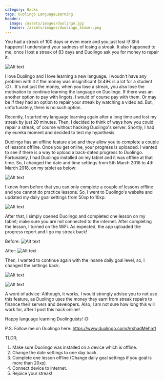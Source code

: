 ```yaml
---
category: Hacks
tags: Duolingo LanguageLearning
header:
  image: /assets/images/duolingo.jpg
  teaser: /assets/images/duolingo_teaser.png  
---
```


You had a streak of 100 days or even more and you just lost it! Shit happens! I understand your sadness of losing a streak. It also happened to me, once I lost a streak of 83 days and Duolingo ask you for money to repair it. 

![Alt text](..\assets\images\posts\lost.png?raw=true "Streak lost")

I love Duolingo and I love learning a new language. I woudn't have any problem with it if the money was insignificant (3.49€ is a lot for a student :D) . It's not just the money, when you lose a streak, you also lose the motivation to continue learning the language on Duolingo. If there was an another option to pay with lingots, I would of course pay with them. Or may be if they had an option to repair your streak by watching a video ad. But, unfortunately, there is no such option.

Recently, I started my language learning again after a long time and lost my streak by just 20 minutes. Then, I decided to think of ways how you could repair a streak, of course without hacking Duolingo's server. Shortly, I had my eureka moment and decided to test my hypothesis. 

Duolingo has an offline feature also and they allow you to complete a couple of lessons offline. Once you get online, your progress is uploaded. I wanted to see if there is a way to upload a back-dated progress to Duolingo. Fortunately, I had Duolingo installed on my tablet and it was offline at that time. So, I changed the date and time settings from 5th March 2018 to 4th March 2018, on my tablet as below:

![Alt text](..\assets\images\posts\date_tablet.png?raw=true "Changing date")



I knew from before that you can only complete a couple of lessons offline and you cannot do practice lessons. So, I went to Duolingo's website and updated my daily goal settings from 50xp to 10xp. 

![Alt text](..\assets\images\posts\coach2.png?raw=true "Daily goal settings")



After that, I simply opened Duolingo and completed one lesson on my tablet; make sure you are not connected to the internet. After completing the lesson, I turned on the WiFi. As expected, the app uploaded the progress report and I go my streak back!


Before:
![Alt text](..\assets\images\posts\before.png?raw=true "Before Uploading")

After:
![Alt text](..\assets\images\posts\after.png?raw=true "After")

Then, I wanted to continue again with the insane daily goal level, so, I changed the settings back.

![Alt text](..\assets\images\posts\coach1.png?raw=true "Insane daily goal")


![Alt text](..\assets\images\posts\duo-streak.png?raw=true "Streak back")

A word of advice: Although, it works, I would strongly advise you to not use this feature, as Duolingo uses the money they earn from streak repairs to finance their servers and developers. Also, I am not sure how long this will work for, after I post this hack online!

Happy language learning Duolinguists! :D

P.S. Follow me on Duolingo here: https://www.duolingo.com/ArshadMehm1

TLDR;
1. Make sure Duolingo was installed on a device which is offline.
2. Change the date settings to one day back.
3. Complete one lesson offline (Change daily goal settings if you goal is more than 20xp)
4. Connect device to internet.
5. Rejoice your streak!